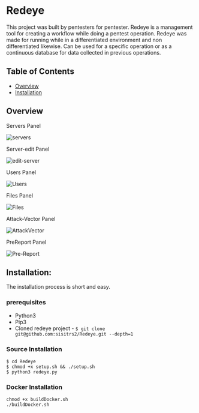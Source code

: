 # Redeye

This project was built by pentesters for pentester.
Redeye is a management tool for creating a workflow while doing a pentest operation. Redeye was made for running while in a differentiated environment and non differentiated likewise. Can be used for a specific operation or as a continuous database for data collected in previous operations.

## Table of Contents
- [Overview](#Overview)
- [Installation](#install)

## Overview

Servers Panel

 ![servers](https://raw.githubusercontent.com/redeye-framework/Redeye/dev/Pics/Servers.png)

 Server-edit Panel

 ![edit-server](https://raw.githubusercontent.com/redeye-framework/Redeye/dev/Pics/EditServer.png)


Users Panel

![Users](https://raw.githubusercontent.com/redeye-framework/Redeye/dev/Pics/Users.png)

Files Panel

![Files](https://raw.githubusercontent.com/redeye-framework/Redeye/dev/Pics/Files.png)

Attack-Vector Panel

![AttackVector](https://raw.githubusercontent.com/redeye-framework/Redeye/dev/Pics/AttackVector.png)

PreReport Panel

![Pre-Report](https://raw.githubusercontent.com/redeye-framework/Redeye/dev/Pics/PreReport.png)



## Installation:

The installation process is short and easy.

### prerequisites
 - Python3
 - Pip3
 - Cloned redeye project - `$ git clone git@github.com:sisitrs2/Redeye.git --depth=1`

### Source Installation
`$ cd Redeye`<br>
`$ chmod +x setup.sh && ./setup.sh`<br>
`$ python3 redeye.py`<br>

### Docker Installation

`chmod +x buildDocker.sh`<br>
`./buildDocker.sh`<br>

